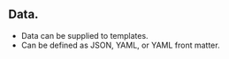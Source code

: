 ## Data.

- Data can be supplied to templates.
- Can be defined as JSON, YAML, or YAML front matter.
